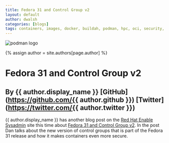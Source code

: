 ```yaml
---
title: Fedora 31 and Control Group v2  
layout: default
author: dwalsh 
categories: [blogs]
tags: containers, images, docker, buildah, podman, hpc, oci, security, runtime
---
```

![podman logo](https://podman.io/images/podman.svg)

{% assign author = site.authors[page.author] %}

# Fedora 31 and Control Group v2  
## By {{ author.display_name }} [GitHub](https://github.com/{{ author.github }}) [Twitter](https://twitter.com/{{ author.twitter }})

{{ author.display_name }} has another blog post on the [Red Hat Enable Sysadmin](https://www.redhat.com/sysadmin/) site this time about [Fedora 31 and Control Group v2](https://www.redhat.com/sysadmin/fedora-31-control-group-v2).  In the post Dan talks about the new version of control groups that is part of the Fedora 31 release and how it makes containers even more secure.
